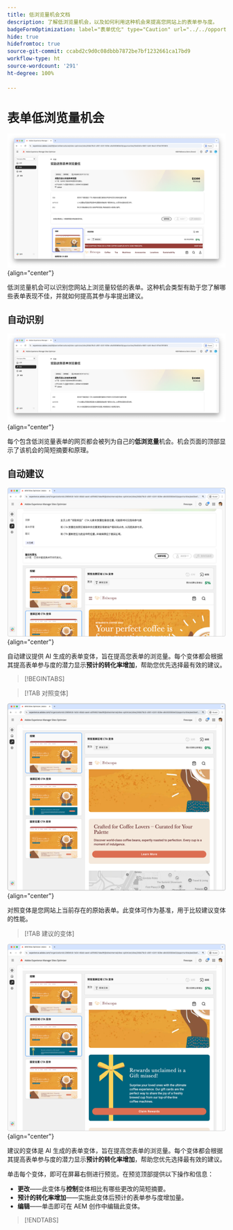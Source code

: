 ```yaml
---
title: 低浏览量机会文档
description: 了解低浏览量机会，以及如何利用这种机会来提高您网站上的表单参与度。
badgeFormOptimization: label="表单优化" type="Caution" url="../../opportunity-types/form-optimization.md" tooltip="表单优化"
hide: true
hidefromtoc: true
source-git-commit: ccabd2c9d0c08dbbb7872be7bf1232661ca17bd9
workflow-type: ht
source-wordcount: '291'
ht-degree: 100%

---
```



# 表单低浏览量机会

![低浏览量机会](./assets/low-views/hero.png){align="center"}

低浏览量机会可以识别您网站上浏览量较低的表单。这种机会类型有助于您了解哪些表单表现不佳，并就如何提高其参与率提出建议。

## 自动识别

![自动识别低浏览量](./assets/low-views/auto-identify.png){align="center"}

每个包含低浏览量表单的网页都会被列为自己的&#x200B;**低浏览量**&#x200B;机会。机会页面的顶部显示了该机会的简短摘要和原理。

## 自动建议

![自动建议低浏览量](./assets/low-views/auto-suggest.png){align="center"}

自动建议提供 AI 生成的表单变体，旨在提高您表单的浏览量。每个变体都会根据其提高表单参与度的潜力显示&#x200B;**预计的转化率增加**，帮助您优先选择最有效的建议。

>[!BEGINTABS]

>[!TAB 对照变体]

![对照变体](./assets/low-views/control-variation.png){align="center"}

对照变体是您网站上当前存在的原始表单。此变体可作为基准，用于比较建议变体的性能。

>[!TAB 建议的变体]

![建议的变体](./assets/low-views/suggested-variations.png){align="center"}

建议的变体是 AI 生成的表单变体，旨在提高您表单的浏览量。每个变体都会根据其提高表单参与度的潜力显示&#x200B;**预计的转化率增加**，帮助您优先选择最有效的建议。

单击每个变体，即可在屏幕右侧进行预览。在预览顶部提供以下操作和信息：

* **更改**——此变体与&#x200B;**控制**&#x200B;变体相比有哪些更改的简短摘要。
* **预计的转化率增加**——实施此变体后预计的表单参与度增加量。
* **编辑**——单击即可在 AEM 创作中编辑此变体。

>[!ENDTABS]

<!-- 

## Auto-optimize

[!BADGE Ultimate]{type=Positive tooltip="Ultimate"}

![Auto-optimize low views](./assets/low-views/auto-optimize.png){align="center"}

Sites Optimizer Ultimate adds the ability to deploy auto-optimization for the issues found by the low views opportunity.

>[!BEGINTABS]

>[!TAB Test multiple]


>[!TAB Publish selected]

{{auto-optimize-deploy-optimization-slack}}

>[!TAB Request approval]

{{auto-optimize-request-approval}}

>[!ENDTABS]

-->

